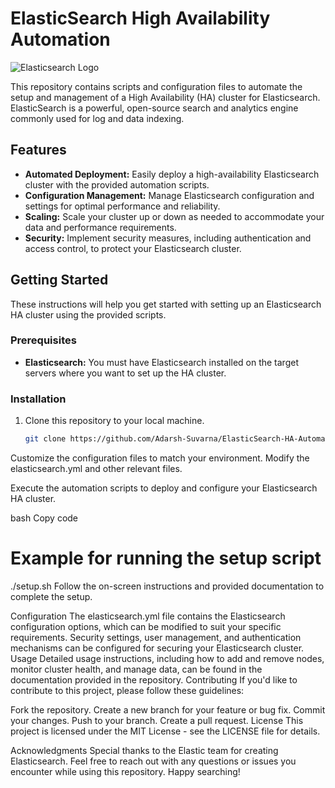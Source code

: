 # ElasticSearch High Availability Automation

![Elasticsearch Logo](https://www.elastic.co/guide/static/images/elastic-logo-200.png)

This repository contains scripts and configuration files to automate the setup and management of a High Availability (HA) cluster for Elasticsearch. ElasticSearch is a powerful, open-source search and analytics engine commonly used for log and data indexing.

## Features

- **Automated Deployment:** Easily deploy a high-availability Elasticsearch cluster with the provided automation scripts.
- **Configuration Management:** Manage Elasticsearch configuration and settings for optimal performance and reliability.
- **Scaling:** Scale your cluster up or down as needed to accommodate your data and performance requirements.
- **Security:** Implement security measures, including authentication and access control, to protect your Elasticsearch cluster.

## Getting Started

These instructions will help you get started with setting up an Elasticsearch HA cluster using the provided scripts.

### Prerequisites

- **Elasticsearch:** You must have Elasticsearch installed on the target servers where you want to set up the HA cluster.

### Installation

1. Clone this repository to your local machine.

   ```bash
   git clone https://github.com/Adarsh-Suvarna/ElasticSearch-HA-Automation.git


Customize the configuration files to match your environment. Modify the elasticsearch.yml and other relevant files.

Execute the automation scripts to deploy and configure your Elasticsearch HA cluster.

bash
Copy code
# Example for running the setup script
./setup.sh
Follow the on-screen instructions and provided documentation to complete the setup.

Configuration
The elasticsearch.yml file contains the Elasticsearch configuration options, which can be modified to suit your specific requirements.
Security settings, user management, and authentication mechanisms can be configured for securing your Elasticsearch cluster.
Usage
Detailed usage instructions, including how to add and remove nodes, monitor cluster health, and manage data, can be found in the documentation provided in the repository.
Contributing
If you'd like to contribute to this project, please follow these guidelines:

Fork the repository.
Create a new branch for your feature or bug fix.
Commit your changes.
Push to your branch.
Create a pull request.
License
This project is licensed under the MIT License - see the LICENSE file for details.

Acknowledgments
Special thanks to the Elastic team for creating Elasticsearch.
Feel free to reach out with any questions or issues you encounter while using this repository. Happy searching!